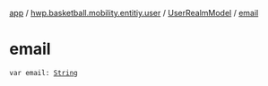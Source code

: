 [app](../../index.md) / [hwp.basketball.mobility.entitiy.user](../index.md) / [UserRealmModel](index.md) / [email](.)

# email

`var email: `[`String`](https://kotlinlang.org/api/latest/jvm/stdlib/kotlin/-string/index.html)